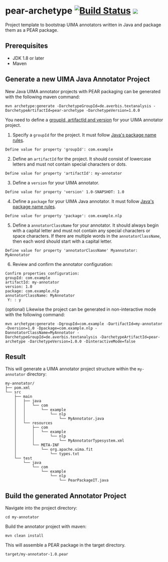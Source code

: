 # pear-archetype [![Build Status](https://travis-ci.com/averbis/pear-archetype.svg?branch=master)](https://travis-ci.com/averbis/pear-archetype) ![](https://img.shields.io/maven-central/v/de.averbis.textanalysis/pear-archetype.svg?style=flat)


Project template to bootstrap UIMA annotators written in Java and package them as a PEAR package. 

## Prerequisites

- JDK 1.8 or later
- Maven

## Generate a new UIMA Java Annotator Project
New Java UIMA annotator projects with PEAR packaging can be generated with the following maven command:

```
mvn archetype:generate -DarchetypeGroupId=de.averbis.textanalysis -DarchetypeArtifactId=pear-archetype -DarchetypeVersion=1.0.0
```
You need to define a [groupId, artifactId and version](https://maven.apache.org/guides/mini/guide-naming-conventions.html) for your UIMA annotator project. 

1. Specify a `groupId` for the project. It must follow [Java's package name rules](https://docs.oracle.com/javase/tutorial/java/package/namingpkgs.html).
```
Define value for property 'groupId': com.example
```

2. Define an `artifactId` for the project. It should consist of lowercase letters and must not contain special characters or dots.
```
Define value for property 'artifactId': my-annotator
```

3. Define a `version` for your UIMA annotator. 
```
Define value for property 'version' 1.0-SNAPSHOT: 1.0
```

4. Define a `package` for your UIMA Java annotator. It must follow [Java's package name rules](https://docs.oracle.com/javase/tutorial/java/package/namingpkgs.html).
```
Define value for property 'package': com.example.nlp
```

5. Define a `annotatorClassName` for your annotator. It should always begin with a capital letter and must not contain any special characters or space characters. If there are multiple words in the `annotatorClassName`, then each word should start with a capital letter. 
```
Define value for property 'annotatorClassName' Myannotator: MyAnnotator
```

6. Review and confirm the annotator configuration:

```
Confirm properties configuration:
groupId: com.example
artifactId: my-annotator
version: 1.0
package: com.example.nlp
annotatorClassName: MyAnnotator
 Y: : y
```

(optional) Likewise the project can be generated in non-interactive mode with the following command:

```
mvn archetype:generate -DgroupId=com.example -DartifactId=my-annotator -Dversion=1.0 -Dpackage=com.example.nlp -DannotatorClassName=MyAnnotator -DarchetypeGroupId=de.averbis.textanalysis -DarchetypeArtifactId=pear-archetype -DarchetypeVersion=1.0.0 -DinteractiveMode=false
```


## Result

This will generate a UIMA annotator project structure within the `my-annotator` directory:

```
my-annotator/
├── pom.xml
└── src
    ├── main
    │   ├── java
    │   │   └── com
    │   │       └── example
    │   │           └── nlp
    │   │               └── MyAnnotator.java
    │   └── resources
    │       ├── com
    │       │   └── example
    │       │       └── nlp
    │       │           └── MyAnnotatorTypesystem.xml
    │       └── META-INF
    │           └── org.apache.uima.fit
    │               └── types.txt
    └── test
        └── java
            └── com
                └── example
                    └── nlp
                        └── PearPackageIT.java

```


## Build the generated Annotator Project

Navigate into the project directory:
```
cd my-annotator
```
Build the annotator project with maven:
```
mvn clean install
```
This will assemble a PEAR package in the target directory.

```
target/my-annotator-1.0.pear
```
